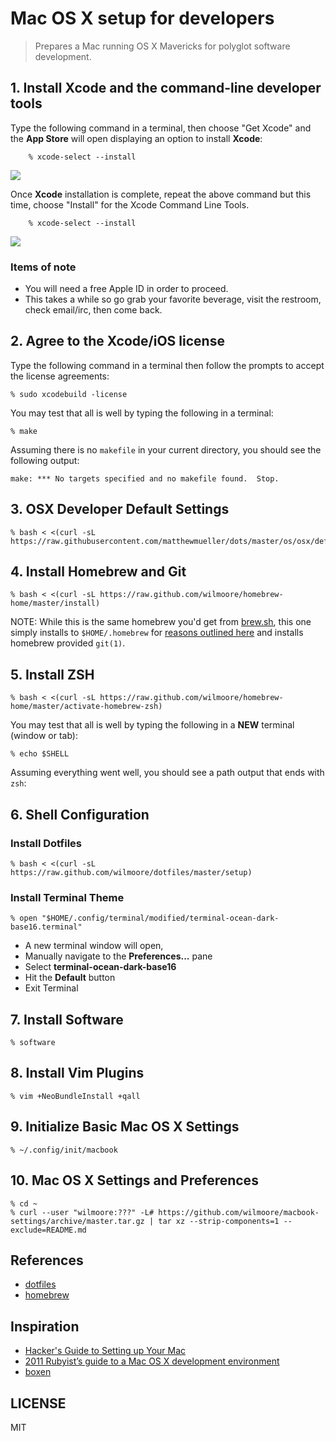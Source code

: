 # Mac OS X setup for developers

> Prepares a Mac running OS X Mavericks for polyglot software development.

## 1. Install Xcode and the command-line developer tools

Type the following command in a terminal, then choose "Get Xcode" and the **App Store** will open displaying an option to install **Xcode**:

        % xcode-select --install

   ![](https://cloudup.com/cq4or0NPqnD+)

Once **Xcode** installation is complete, repeat the above command but this time, choose "Install" for the Xcode Command Line Tools.

        % xcode-select --install

   ![](https://cloudup.com/cq4or0NPqnD+)

### Items of note

- You will need a free Apple ID in order to proceed.
- This takes a while so go grab your favorite beverage, visit the restroom, check email/irc, then come back.

## 2. Agree to the Xcode/iOS license

Type the following command in a terminal then follow the prompts to accept the license agreements:

    % sudo xcodebuild -license

You may test that all is well by typing the following in a terminal:

    % make

Assuming there is no `makefile` in your current directory, you should see the following output:

    make: *** No targets specified and no makefile found.  Stop.

## 3. OSX Developer Default Settings

    % bash < <(curl -sL https://raw.githubusercontent.com/matthewmueller/dots/master/os/osx/defaults.sh)

## 4. Install Homebrew and Git

    % bash < <(curl -sL https://raw.github.com/wilmoore/homebrew-home/master/install)

NOTE: While this is the same homebrew you'd get from [brew.sh](http://brew.sh), this one simply installs to `$HOME/.homebrew` for [reasons outlined here](https://github.com/wilmoore/homebrew-home/wiki/Rationale) and installs homebrew provided `git(1)`.

## 5. Install ZSH

    % bash < <(curl -sL https://raw.github.com/wilmoore/homebrew-home/master/activate-homebrew-zsh)

You may test that all is well by typing the following in a __NEW__ terminal (window or tab):

    % echo $SHELL

Assuming everything went well, you should see a path output that ends with `zsh`:

## 6. Shell Configuration

### Install Dotfiles

    % bash < <(curl -sL https://raw.github.com/wilmoore/dotfiles/master/setup)

### Install Terminal Theme

    % open "$HOME/.config/terminal/modified/terminal-ocean-dark-base16.terminal"

- A new terminal window will open,  
- Manually navigate to the **Preferences...** pane
- Select __terminal-ocean-dark-base16__
- Hit the **Default** button
- Exit Terminal

## 7. Install Software

    % software

## 8. Install Vim Plugins

    % vim +NeoBundleInstall +qall

## 9. Initialize Basic Mac OS X Settings

    % ~/.config/init/macbook

## 10. Mac OS X Settings and Preferences

    % cd ~
    % curl --user "wilmoore:???" -L# https://github.com/wilmoore/macbook-settings/archive/master.tar.gz | tar xz --strip-components=1 --exclude=README.md

## References

- [dotfiles]
- [homebrew]

## Inspiration

- [Hacker's Guide to Setting up Your Mac](http://lapwinglabs.com/blog/hacker-guide-to-setting-up-your-mac)
- [2011 Rubyist’s guide to a Mac OS X development environment](http://robots.thoughtbot.com/post/8700977975/2011-rubyists-guide-to-a-mac-os-x-development)
- [boxen](https://github.com/boxen/our-boxen)

## LICENSE

  MIT

[dotfiles]: https://github.com/wilmoore/dotfiles
[homebrew]: https://github.com/wilmoore/homebrew-home

